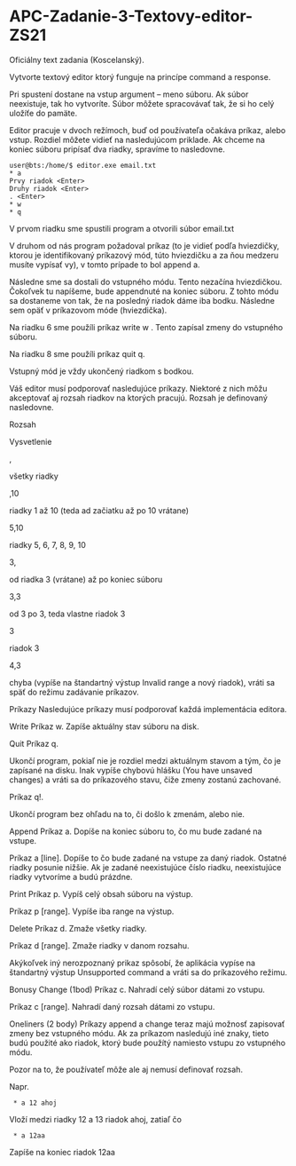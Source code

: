 # APC-Zadanie-3-Textovy-editor-ZS21

Oficiálny text zadania (Koscelanský).

Vytvorte textový editor ktorý funguje na princípe command a response.

Pri spustení dostane na vstup argument – meno súboru. Ak súbor neexistuje, tak ho vytvoríte. Súbor môžete spracovávať tak, že si ho celý uložíťe do pamäte.

Editor pracuje v dvoch režímoch, buď od používateľa očakáva príkaz, alebo vstup. Rozdiel môžete vidieť na nasledujúcom priklade.  Ak chceme na koniec súboru pripísať dva riadky, spravíme to nasledovne.


    user@bts:/home/$ editor.exe email.txt
    * a
    Prvy riadok <Enter>
    Druhy riadok <Enter>
    . <Enter>
    * w
    * q
V prvom riadku sme spustili program a otvorili súbor email.txt

V druhom od nás program požadoval príkaz (to je vidieť podľa hviezdičky, ktorou je identifikovaný príkazový mód, túto hviezdičku a za ňou medzeru musíte vypísať vy), v tomto prípade to bol append a.

Následne sme sa dostali do vstupného módu. Tento nezačína hviezdičkou. Čokoľvek tu napíšeme, bude appendnuté na koniec súboru. Z tohto módu sa dostaneme von tak, že na posledný riadok dáme iba bodku. Následne sem opäť v príkazovom móde (hviezdička).

Na riadku 6 sme použíli príkaz write w . Tento zapísal zmeny do vstupného súboru.

Na riadku 8 sme použíli príkaz quit q.

Vstupný mód je vždy ukončený riadkom s bodkou.        

Váš editor musí podporovať nasledujúce príkazy. Niektoré z nich môžu akceptovať aj rozsah riadkov na ktorých pracujú. Rozsah je definovaný nasledovne. 

Rozsah

Vysvetlenie

,

všetky riadky

,10

riadky 1 až 10 (teda ad začiatku až po 10 vrátane)

5,10

riadky 5, 6, 7, 8, 9, 10

3, 

od riadka 3 (vrátane) až po koniec súboru

3,3

od 3 po 3, teda vlastne riadok 3

3

riadok 3

4,3

chyba (vypíše na štandartný výstup Invalid range a nový riadok), vráti sa späť do režimu zadávanie príkazov.

Príkazy
Nasledujúce príkazy musí podporovať každá implementácia editora. 

Write
Príkaz w. Zapíše aktuálny stav súboru na disk.

Quit
Príkaz q.

Ukončí program, pokiaľ nie je rozdiel medzi aktuálnym stavom a tým, čo je zapísané na disku. Inak vypíše chybovú hlášku (You have unsaved changes) a vráti sa do príkazového stavu, čiže zmeny zostanú zachované. 

Príkaz q!.

Ukončí program bez ohľadu na to, či došlo k zmenám, alebo nie.

Append
Príkaz a. Dopíše na koniec súboru to, čo mu bude zadané na vstupe.

Príkaz a [line]. Dopíše to čo bude zadané na vstupe za daný riadok. Ostatné riadky posunie nižšie. Ak je zadané neexistujúce číslo riadku, neexistujúce riadky vytvoríme a budú prázdne.

Print
Príkaz p. Vypíš celý obsah súboru na výstup.

Príkaz p [range]. Vypíše iba range na výstup.

Delete
Príkaz d. Zmaže všetky riadky.

Príkaz d [range]. Zmaže riadky v danom rozsahu.

 

Akýkoľvek iný nerozpoznaný prikaz spôsobí, že aplikácia vypíse na štandartný výstup Unsupported command a vráti sa do príkazového režimu.

Bonusy
Change (1bod)
Príkaz c. Nahradí celý súbor dátami zo vstupu.

Príkaz c [range]. Nahradí daný rozsah dátami zo vstupu.

Oneliners (2 body)
Príkazy append a change teraz majú možnosť zapisovať zmeny bez vstupného módu. Ak za príkazom nasledujú iné znaky, tieto budú použité ako riadok, ktorý bude použítý namiesto vstupu zo vstupného módu.

Pozor na to, že používateľ môže ale aj nemusí definovať rozsah.

Napr.


     * a 12 ahoj
Vloží medzi riadky 12 a 13 riadok ahoj, zatiaľ čo


     * a 12aa
Zapíše na koniec riadok 12aa
